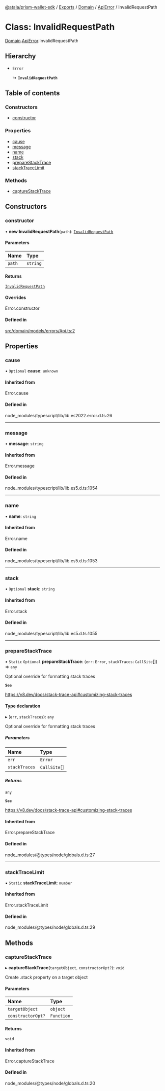 [@atala/prism-wallet-sdk](../README.md) / [Exports](../modules.md) / [Domain](../modules/Domain.md) / [ApiError](../modules/Domain.ApiError.md) / InvalidRequestPath

# Class: InvalidRequestPath

[Domain](../modules/Domain.md).[ApiError](../modules/Domain.ApiError.md).InvalidRequestPath

## Hierarchy

- `Error`

  ↳ **`InvalidRequestPath`**

## Table of contents

### Constructors

- [constructor](Domain.ApiError.InvalidRequestPath.md#constructor)

### Properties

- [cause](Domain.ApiError.InvalidRequestPath.md#cause)
- [message](Domain.ApiError.InvalidRequestPath.md#message)
- [name](Domain.ApiError.InvalidRequestPath.md#name)
- [stack](Domain.ApiError.InvalidRequestPath.md#stack)
- [prepareStackTrace](Domain.ApiError.InvalidRequestPath.md#preparestacktrace)
- [stackTraceLimit](Domain.ApiError.InvalidRequestPath.md#stacktracelimit)

### Methods

- [captureStackTrace](Domain.ApiError.InvalidRequestPath.md#capturestacktrace)

## Constructors

### constructor

• **new InvalidRequestPath**(`path`): [`InvalidRequestPath`](Domain.ApiError.InvalidRequestPath.md)

#### Parameters

| Name | Type |
| :------ | :------ |
| `path` | `string` |

#### Returns

[`InvalidRequestPath`](Domain.ApiError.InvalidRequestPath.md)

#### Overrides

Error.constructor

#### Defined in

[src/domain/models/errors/Api.ts:2](https://github.com/input-output-hk/atala-prism-wallet-sdk-ts/blob/a3fc2aa/src/domain/models/errors/Api.ts#L2)

## Properties

### cause

• `Optional` **cause**: `unknown`

#### Inherited from

Error.cause

#### Defined in

node_modules/typescript/lib/lib.es2022.error.d.ts:26

___

### message

• **message**: `string`

#### Inherited from

Error.message

#### Defined in

node_modules/typescript/lib/lib.es5.d.ts:1054

___

### name

• **name**: `string`

#### Inherited from

Error.name

#### Defined in

node_modules/typescript/lib/lib.es5.d.ts:1053

___

### stack

• `Optional` **stack**: `string`

#### Inherited from

Error.stack

#### Defined in

node_modules/typescript/lib/lib.es5.d.ts:1055

___

### prepareStackTrace

▪ `Static` `Optional` **prepareStackTrace**: (`err`: `Error`, `stackTraces`: `CallSite`[]) => `any`

Optional override for formatting stack traces

**`See`**

https://v8.dev/docs/stack-trace-api#customizing-stack-traces

#### Type declaration

▸ (`err`, `stackTraces`): `any`

Optional override for formatting stack traces

##### Parameters

| Name | Type |
| :------ | :------ |
| `err` | `Error` |
| `stackTraces` | `CallSite`[] |

##### Returns

`any`

**`See`**

https://v8.dev/docs/stack-trace-api#customizing-stack-traces

#### Inherited from

Error.prepareStackTrace

#### Defined in

node_modules/@types/node/globals.d.ts:27

___

### stackTraceLimit

▪ `Static` **stackTraceLimit**: `number`

#### Inherited from

Error.stackTraceLimit

#### Defined in

node_modules/@types/node/globals.d.ts:29

## Methods

### captureStackTrace

▸ **captureStackTrace**(`targetObject`, `constructorOpt?`): `void`

Create .stack property on a target object

#### Parameters

| Name | Type |
| :------ | :------ |
| `targetObject` | `object` |
| `constructorOpt?` | `Function` |

#### Returns

`void`

#### Inherited from

Error.captureStackTrace

#### Defined in

node_modules/@types/node/globals.d.ts:20
